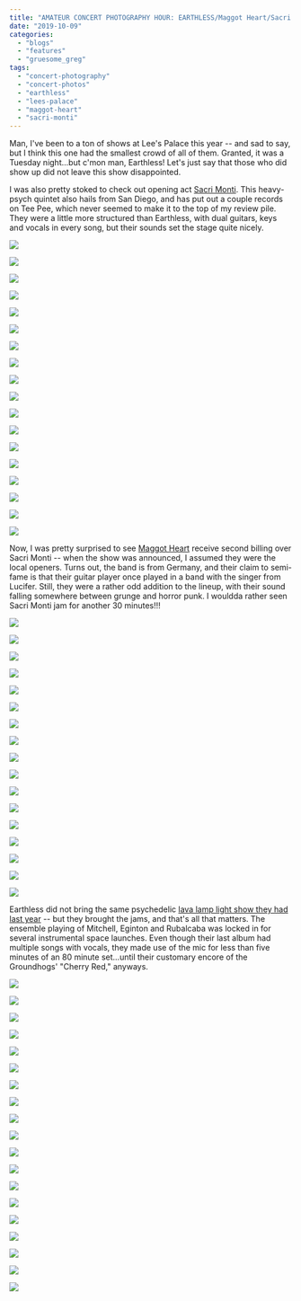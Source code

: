 ```yaml
---
title: "AMATEUR CONCERT PHOTOGRAPHY HOUR: EARTHLESS/Maggot Heart/Sacri Monti @ Lee's Palace, October 8, 2019"
date: "2019-10-09"
categories: 
  - "blogs"
  - "features"
  - "gruesome_greg"
tags: 
  - "concert-photography"
  - "concert-photos"
  - "earthless"
  - "lees-palace"
  - "maggot-heart"
  - "sacri-monti"
---
```


Man, I've been to a ton of shows at Lee's Palace this year -- and sad to say, but I think this one had the smallest crowd of all of them. Granted, it was a Tuesday night...but c'mon man, Earthless! Let's just say that those who did show up did not leave this show disappointed.

I was also pretty stoked to check out opening act [Sacri Monti](https://sacri-monti.bandcamp.com/). This heavy-psych quintet also hails from San Diego, and has put out a couple records on Tee Pee, which never seemed to make it to the top of my review pile. They were a little more structured than Earthless, with dual guitars, keys and vocals in every song, but their sounds set the stage quite nicely.

![](https://lh3.googleusercontent.com/tIIsKGxf6v5heADA_saMcp4scKwbcKm7Jo7gJU-VR00lS-EuNeA-L13ByNCkhdSHrdGXYXcHUzAvBDiWY1GtG0YZSqlgKtjoSL7rJCO_d8fgrV9VzgHMZQszngr24am7hM5B5WgP6lQYrnvGllB4Wgi2JkS3OkQkzRN-d-lKYTdb_gxcSFtQBv_vhsf4CrYqMiFT0M1kM_jQ_SlZfOzkrz9YFuyuQWFKB7umtXDAXtBNjzsm5GmEpLZwbCfJAi6HNDC2hHTUPp4E-NiLYRiCafMPCqznAcnDkglw3MQjpLsxLDeLpeMfjbpqy0GjaoSsJ6fKD107QaQ1YHCMqWMl0MJLgI6TNlPhpA5b0jXgKI6AjZs3ZK3R89hogvtAoEfgoWntbm7NjBnG9bzYwzMalWSr_Bmd-5vXyta7LD_GopOzhOQBs2rz_RY1UqGj95wO69Fodfek3paWV_uNBHp9fHwayTTKtVnlrmQza1cKrbh559en5IF1dyNYtpthU74K2Vh48lKhuuHn__SP3Nl94xVdr5ilsR1_bO8UMRLdMFwckx6Z7sRKkh1L4Y31my8SCo0GEeDIBASMxYs3mctUKuaVh4AJnCyzLBxR7TL5B4kvnJim2KklEiqKrcmaMzpgLqJYMYRPaOauRmMxnJ3xingkQfBmC34vk2o8LNAU0i7RyAgcZK4bGGEBDKIXDA6c1OYQxEmmK5oWZ7mp_5fTG7IcWMkw6hviTEWNRY_Lj4c-wsrS=w843-h632-no)

![](https://lh3.googleusercontent.com/_NBYV8SWrQFFkOgJ63ZCUehQCTmFJ09pJM_nTzHgsTaIZOIk80ANhz0ND4EGoe7UASmwJA5sASPpq2nr806Hd1Gg5TqMMJsLJGa5OTRQGGQZ-B_cQQnAm7RNA0TyN8K_rax0nv3zWMBQ3drn2ih7sOR_-8L28Nsv1HzYK3EtivwRegXnm8hUZr057SUHv6Nu7iziOCBN2xuNsfjmF783LFM2fkcVFqFWDw5Rto6QZQInHkEBFm9tIUThRjpOUujjjESGIjpgex6dQ_OtH4sLcsqT7wCN7qM5KEm1mYbCGbuNf6RQaZRhkl11zgR7yfTk3YR9hLEaNl5eb1oJ990i2OKJp2Mn3NZYyGGT7xDFelUwy5B6OH1IsbEfhtuptOD6PWCnFDSxhqQ-qQZ9kxbAL-SCu7riPJ-YRbY87MDX8Faz7i5PQ9oq580unRwa461IkY45Dvzl4TjeD32-pKZmk2bhJnm-qlauOjUgknty2ZQq7yMKDzQok9IZLIhJdJRTgNAEESJfv-dkVcjeUrZ7sb67QRBcd88JAxpeeQKRbI1vdwJub4qaFdYGFXD7kp3Xi3i76aJsf8goA7Pa-tMSsjK74WIMwwomV25rVFfnOJsagOS6O8CMDmnW6Z3rYx19Ifr0dkp4u1tlthlvUSACxhFH6GKSGz5oxVYkG0m-VbBKDwsKgcdLbJa-Gto4BMMyp5sSVEGY8B8iDaeOHt6d2xWN9sRc47C_494ynlMkcIGpPTuf=w843-h632-no)

![](https://lh3.googleusercontent.com/HkaT_InuZFYIoY8_Y4oGV4JlftY_3bdL-O7eFgZtVU5He2UU_nhIPKNaSd5N_2vDVg905JDF3cWW6A5RZc9ebV3nk72lNqV3wuz_qg2iHvKomFcXxr5yVT9K8vKKlheaHuRQ8qcHA1mmM-0kANIBv4qBKgocFNb70ianSTyte98flwBxj-K5qGoisQ1TgxU4GS_49uDoa0pRDlQfFqgvEboP_2erGPAU6HlTeA9-uFgmV1xx5JpNSmpoA3sLHSmiLTnTJwkkR3j_GcP23zhlaaqYRx2njM3kY4HXkz6CovQV6A3wSrFfFcVIsa096SO8u5YyA9IDjA7t8xZnt2xYDx8vBaJV1A5YZbQ_dRWngsrqWn2-cgJoUiX-viMf_dqAeGs1i05Z1vmVoroQcFVPgSWll0aZLM--AkkzrLJeVAnhyC9TFRxFZ68mo9TixarWsOod07icQJsk_EDfg1N7jOS_SkNFQB1vBZuse3xqZBFxItJZgGN7eKuJu5HX4hrkKGhYaz0Ahgk6waGwAJOQuh46Tdieb9xUoiY8AYVM6UDa1vZBufz24pKLFovmjgp0gMMUNseNka7svw-C7u9S9bbfBdu0dTSiK_w9SS2um8fC3O6sdOx_xQ5C9P8zHFUX_iM8jLjOxXxdxDOm6ptmrEMUcWQ0ah_MI03dc-wzjRNCJGHWYi-UbhMfexdgaIOrr07LbqvuY7YFU4nt-NEuG2wdPLqfFsJRjxN1Sa9Dze3G7CI9=w843-h632-no)

![](https://lh3.googleusercontent.com/IdeA2iPamhQt3OFQYXoKxNq-9DusPBAKnWpj6SzqM6mrF24F4f_ZL4dqWwOx1_OODidPw8rC1FWDzLMdCujIPxru6aFbZuHaMbzKed2h6SCor4xIpu86Wgul-0JWwfYKF2f9LzpjIM64QINy99o2WvL3UYzY6c4VuMZIWWzhgIigzcp4Qu7EZFL-nDqJglJtVA6Cn0xXIvR-gZV207EqwkR6TzFwG7YY0L4WbLk6_y2H5GEPkYvs7FzPiSGE6d717BtBJm9MMdHmufij0ENtm4SOlSHD2r9AEb-CVYzSSEvKTOZE3R1HU0sOvb1kfCeYQ6hH13BbJ2hnNAN-0pqX-Njw_Pes1CqfLLA-xmICGPwt-PGzklHXdIUZmpSsApMXbcHJbgvMtw9sqrE1Jv8A_1-4IZ3ArrJHLNRqF8jarFboquFb67sDXI2GHIGmfkxpA7ZRLLlA_k1MkvjVtcxcIztW3N7tqxID3CxXIZQtuPE233GlsS5xpEqUMvug1x3N4KjJTE1gBZlRBBC2AgBh4GTyY4bFz0hLmqdJkstpzqf6Bka1Arls8isVYNaalU8yqEjPM7pUho_-yPm-kDCF7O1TxMZ1lA3imQ84X6RU0oxbkDuX_U6B06Sk5FlrbhpWfOaHAoT4D6iI3PUlmm2HxWYoKgeCHfnpsGW0lTMdV8PDSP703G4d26eFAMCfkajw1mQnQqdVo9m75ZSxcdfY6iHqlPVcVgqC70M2ds5p1S_RAPAa=w474-h632-no)

![](https://lh3.googleusercontent.com/cVkPAt3hROTOmJNBZoeX3n85rFTEtdGlKC2u7f0mCmTfmv0tBVAp7b61mRKPvzwf9tKh8-4KldfzCrMRIgiD500Y7FHLNbugeoboOPBdl69r10kjmqhLq1TLPXoEmRux6_X6EL5cR3Sog4NEvBrF6pozWTApRdyOgfkT9srHyz-Cdt44VCcM18e9v7ipae-BNO5BXWpz1amzslXYBRkJLdg9kwtJgVjEct6uGiG3GujkAgqL8h4nzBzX9M7ZkLSLWkM1jSJNbzhh_1f7bjXXUujy6YrEffbypZs3cgLlJv8z94UWlPl4VkqSZ2WfwzuRka62X0snLGemh4wk4Tpp2UwRpeTKme6y0smqXlvG4zOOApI9JFxqm67XBKNA18ieI62VtGbIBjXHUIg0ozeS0vJeve8huijum2gGOJtQbLVNR9VRdPhwd4mS0zVOzW47OmydKzQ1fqLXixlm1dWlvt2WbBDiidioExSfXm62fE4i0mlH9PYIuNBJo9jnRINWUeTfpzR3PKuBaWiCl0NHofq-Ob7W15DUudk9YkalH6qa-vowHm_xK7q6JnZW587kqMubsEKzQho3n7D-Z2LRfwHFFHhRblQOlIiw-Aq1OBn0GBsTOxPj4f7azLUoAx4hIP6xOTBuIuEs7684G-aRoYnVAT02NNerHcOKrJAqFHSjxjN3HL_M9f4TS3QJGR1aff7gFl2KUfXlG0jAJfE5Ov1A5arfqWE0pJbw4WZT57bww1nT=w474-h632-no)

![](https://lh3.googleusercontent.com/fZPnEUPc1el0fCSBVnyPF20u6msV6Ew58KdGzoKt1JZR4P_k2vR1oRALzMzREqdtUGxu4ZLizKBlyz_XmQThJUX-_-sDHMNVjx2M-V6rMf4IiTt2DZE88PTBEt8djeTX6oR0EgyxTketX6y6IpVBVbs-AXmhJ6ronxcmbyZGLkCsHljD5smYOOAGyC-gYGeC9sRwhWXaFUaCOf_HHrH2pVlnyfILyQoI3A49t9ul_ZHn3NssrPnSU7HzaKMsyPGVt7J_l4K_Of3jub0rOqAy70k43FQCKYMKAU4no4riN29KgvEVWb_dZT0Wqs5sNTb_9KMWOqcDGzhApgXStVw2d0nC7dvj63zePt2Fc-DRcZrr_6E6H3w9qw_VxlMPdf8z7FxfZgN3WV_ndUqFd85376b8N9bC903F4vS1YKgbTqK5QxCp-bpAb1CKnf2jsoq7qxEqEkqkWSOaIVwCbEl5Im46CK3re6_B3NgxRBa7dT4PLbUBR8lS1UTl0qqShktur57EnpOQjXldaABPCmQyf0-cZ__tHJVb31YoII7FByXlDOPAvS6Ussm7bfjcPCDZwrEhO0qnXHghk9BX-BTfc6GyD00SfRrBvQqiSwP8YDnDe9q9F1IEuxjo0rZsahbSi660qDN0gtpvv6IzgwT7O5fDcN5Tw1nbjDkc1OgD9WJHD4xi_53RuK8rfw_OfkGOUpoUvyYTaHsV55LCmV0u3t0Bt1KvY9lY2aKryPq9G0OsO1SZ=w474-h632-no)

![](https://lh3.googleusercontent.com/2UNjOCfVpJWUgezeGRk3rxNO4Nhqj34iTAQ8BoAAjnOK0mmCl8MuS7yMW5H8f5tnj1tvaYR4gei-mAOxdnzIlzn5CIaMO6XuUb_pCUajt9uNctaY0HTXAWBYAOKhV0fr0OUSjZqYAxXRj_4e4vSxuUZ8CZLFqw6zuH3eExWE9L19v-Hy9kzUue1qBWgnoVkyMgkH0yjVpBP-yvztYTyfBgWmVwHNYP8_5XTlJW4IxeuDfbehFo-12BvfcKc3dgAj9_wn4BKQh-OiL_7cfC3UJYCUEA27FymyaykMgK_bcU8JL7F6iTv7pCNmQMYcQv6HsqKPXH2UTXdd0O8PXfn1CY2O08C4TmrUIYSEXUxC0cX0Vcp82WTWWVBMSm-9CnABSe-dOf1kxKsRbW82OI5rI5ppXIdyJG1tzrEaD6lnPqqhxyHO64FJizVOB5ttXv9XCWUBjGGF-MAWW7bG2j8MC16IJwCHX0CvR-hIaR2eV4wNrZ3ovo1QrvTpwmfmqEHHoLnBFddYRpXHPdIQJ_fPkYcHKwf13KKvt4uOhZjW_6fE-y5V7JVAvZXWXthrX8eKtTQmRJFJnxGxrefdk3amXY28-dTSdXYI4jzECaQ6s1wcHS0CAW9YwPCGqjkSqrF7_2fV7OOsFEvHIA-IcuLLSfGOyQ9PLC0QcxoJ9z7svgCJMYi_GT6xDsSko3cAXRgyRoUrzBV5wrVvQm-YbcFPvsnr0jf2OpRHV5EDIAzT9bLN2Fd6=w843-h632-no)

![](https://lh3.googleusercontent.com/9axkppx84XdkqlRdSEshOPcwc9a7jY55k0h_HUQ-t547VNzQsk293sL6kFTg2vSfW0vznwhF0qsiePgO-AWtq5IVW1GSWeJ4rmnV6jMRQGFEMew60s6jUUz0njAKxw-WYkDXCEhq3Sa6ix1PkiadXqLHiVZVnEhgmLZpJu0v7NYZtX_IVcFeTLGt6ZMPqnQFdnpKw3fEU5b2AxW6OE9Qj6sLwfTVHOume_fBIjCemA6nb73EsUxbKX-2JbcR8wEdwG62khi6bfFbUN0-Xh0Y_VR1-qRXOgSJH15Jtu2ZAFU9Y8ot2vWntyhnf1VVbK9zKLLK1eFXlVhfmhe1x4VOzA2JuWnATQ3sB8CdgFq88HqTpll8UWiL5VJwMlN5CgSOWebGlEaTtK3fs4bTHa_s6OPtb4dm46d2UBneoVSsvD6j9FgAM1kdVxeyXSj_AB-MkYrsFWgeHIR_1VyeJjt_z10OosyIhjfZUu86EjFJ3Oa4P1didAV-q9uB9oeaO9i5fo7Q9AYD5InE3vS0vnlISHNNoUB2c8i2uuaIVxUeQ3CaReEt18JywnJEuFAcdBCA6ZkSQmvSS9mOEzRlgWsYNvWRp4IFFeFlXYhTKyiYCvukBuXABQPHkrHCRvOlLSTWNENcKQz_6fXkRtJ-ZFBz89KAGe86D5ADVOADtewL5t-e1PPCXUcAZyZDPiDbnpLKA7Vu4DKqRjUEElsWvB2-Re_nRuHfVM78jeYzhyj0wNyyUekk=w843-h632-no)

![](https://lh3.googleusercontent.com/2IEXlE4Nk7cnw3hBe_N9z8cpuWZjtp3LHlU0_S925cYaIc7n7yGEZYPLfUY3igJYrZHznN4eVm5ZEcAffI3VsXCQGrUF67KTSxc3sCv4lVLJ7EfiVhjma4uVD1sKHEucAu-m-4CD-B8jk63xh4tEjX24bZeUg1Rfl39HEKQl3OLov0_vmxY1B8m_dWMgjpp0DXL_ncQt47GaLfXUtEDkKfrRDDyoK5JjnN2jhZD6brwXa06l6LQtTtHwYqjgDSVkWjkxvKd_39nSNQXGuGEYLGIP9oSQoc6ypTlx_BgjScCrPZij5LfQHmMWdqOZda2kRHZltEflJqyczn-4d5nlSV6EDpYilJwmS-zBYqnoTXg3DlED6XVCaIIwxyjaoA5iZykF4IPi1IR5avyuykfi3BOH9UZQSwUNn6SNj8RFRVCy57j181gpTqkrfH5Wu1KDD1cVVn3oFW4vKabddpOsgikXmTNAcAP6dXfgJJN6AtKZ_ZPyTnufn4RWE16qWoV_rFYg0Af_3h2-x4IqmHi57Or1y_FWUNsvDwN1CqT_oRF9yOuEWu0K0NI1oJYAczml3tu4kRFZm0ljXPr1pVT7-1NnS83cs2cF4izj__IYnF1SHRKw76BXiWYEkuZRD1kOdcDskv3R-sPhhZukIlvmr3XM8mlMCKltDbyMjViPZ6LNVL--Tk6BgfJsMyvQhLOt1NlkczAwQpqUFW3EC50DyxWcK5vYodRKz-NJH9bs2EQT0SXR=w474-h632-no)

![](https://lh3.googleusercontent.com/KXKzfY4LjNj-FjoG5XdpQQtkNyp3SSfF1SuZQbMcV0f8ZlNslsN96XRcDYxvIN15zIqXBdWQB0Oob0gVvUvsJSONhiAp7hYOFoXj_fbRrEpE8M1hBq1XzrYiM1yl9MOwYMES3SrlPBq4N7dcXOuuPpqi6BdX2SESLMakQh5TrUYY2UVCgHHQmpc9F6FkwXgebG0D4JBiO3XFHQo8CXNqQyYWdvjWq1ubryqrM-4g6Np7BCZ-GSeAy2sW0uUAFj1YGzAUvkAoBJnCNpbcV3_ECs38KEzVjnzHYoCnryVI6yzO0nDgYP47wwJH_Fsu6bhu55sFKxfrHOoaSWGqjlMHVAWoKPmtYlk8S2zUHZyj61m0YusrwG-lSQgzzNPSAuYx4Mt3fz5FIDBaILybeVR04X3vQmd3y8uGPpbXjK4UVr9kGFe_NZvg_5r8geHgUYKJPoyzDpMg61qn0nFcQ4McNKPGYMP_VK5buA4CKCIbGoKW2xdADYGSSGKd9NPjoxIcXSc22KUixRDHXfKMJW_T9Lo5v13CLqxE_5KPLyt4Fs5AKVLdfZHApVLdOubb5AP54ZRWRjriH0ApfQgUH-y3F-9VOqItllWHidE-ad67dRVkqe8OrZaaVxugYcArOVdU9Ek00Vv8aVIlEXlkNxRbTFQ1NMn31ehodtMIMj90gERSeYb0iXxoc8uG7n2_fJ71zIyReqXjyJQanZRMUkhoHmLPDgvpyoMJD5Sg3BoN8G_-TWt1=w843-h632-no)

![](https://lh3.googleusercontent.com/KJ9um2L9Y-wA9-I-9x-iRS63veFaVZp4FjeLwSTW-0v4j18OvkSxz9N-ltp0e-STOiVhtn2riZ1bjmh50fJdKOe2scUqZbbSta60G6lIlJCmwUu-nhwvuYYJOeHMVtOszMXCpvWQdPfjAwwKCmcWgAiK_zAIHnVTG1i_EohiKNmxE8szzmbPTWY1pBMEBJ7OmZ6P12lCWWqJDwVEwzGS4vzmJpWzVXvRBFBaxGh-L2XNurcJh321ur6j5Zk73NiaBSH5a-5zgvBXdHEzcEPpFZ_MXgIPdU3k2FK81QwnqAZfEcoIIxS9bVP4ibv18m1KqBa6aMj7EPiJejAJyVbysci7NCM37ld7i-8tvo753ieqEz3yjxtWLhPRSF1KIhHf2sdk-CPk0M5R_YBamJ46RVOCIr7-8yYGFJ5hFIbC0vDO3EOt_leaMGp64bRLcz2HCaLGv3gZVva02CYP3ezUxVyLeHGXPQVUx85Hk3StjNaQZgGCrYZLZRmb9Zhxq7KLs7y-GfxVRaw1v4PEQx3ZBHJwWtUe5mf1vSqw1JyCheeJyYRdV2e_OmvdK5TU1m5c90ag0jcBW7Wv-Ny2Qlf-aBO06aM1XtRoac3j1RXjBvArIT4AwTYVWfocdbU0uvZx5bL7Swa50FLYt4OBIlducPdrmWf4ucJqlNPBRVDmQven9Q71dLrn_jnBgzHD5q8SIbPUy3UAFc-Y_wZjNopjyqR3kMMGRT0YsDJAyZQtiqePUdPC=w843-h632-no)

![](https://lh3.googleusercontent.com/MLFkUUJ1bq4_ZlnKUUUUFCUBNUq1e3SDPiRCO9CHY4Fme4jp-KKQs9_-kB2T2Ur43r3ML97LGtDMZgOsg9ErXb4L57daUsrU0ItNGblud5lPFxXbQb_6yElkYytHwtfg2J5iPEJJEL285nv7sWmZppwXABWJvevzZqdH_OxL3bEg839ATzAM81j4PZtr1HFyNTogeFidQwV_IGrHsYIms4g5oPaKmmv4HfgaQ5CcqKe0uxkh5rtAbkEycucqF7iPwqeGNYTXNUwUGxUs0BqbuuPeYzNXye9Ptr0APGLi5hn0hMTjdbTDHeYVCmPOpcE9Cn-nNcQ5a-ByldzcQWaoL9E4BG9P7reofXMbw-CSmQROemnKA55y4rcNWbMpQuvuSfVa1pdNl_xO371q6VDEPYaqRatLcqnORjohWJD1pIDtFquWbewsHtrvxkRjnrU38_8Dv6UcGaBSbnA2SD6ARAYgi5bkmFrCa5ulePEX8QVwhtzBE6krUDOe6RZ31jK5w7pYjvsKIDYxjEGQ8JgpD6Sl94M8Gj-qjXScVwnn4q_w4yUhLsrQYlBax_RNsqa5vp7LU5p_Qg9YbQydzL6wL90u-jHC2GMHAR1FCAWmSTNZmi3R1ymWQNQkQyZCHbrERmA1gnffxQytNkLlYYmu5hl7atoYHeEUeFzAtjw7XbRMeNcc6TdbL3_2ekWLFPmen-bO_4h1buTGKwzOhfmKpW3k0N5iicZ78I7fq7aAA2mXAz7B=w843-h632-no)

![](https://lh3.googleusercontent.com/N0E-FSKzqALHGkmFZXrRimgwn85j1-h3xrCvmWSaij19q0ZMf_TP1liCd_g2KQZ7MiSVrwHQpWp1E0KzI_mVlKJmdzazKfLwoC-If-O_H4AOi0zTb6PrTXnUsUBCt1CtifEmUhs1pdgI10rZ2HoQnEWz4isTnahi0bmIR4MKHaEc7Sum9dkNplx1oMtpn1Oj8iFLiuQ3sQZXLywt8FSRcYo3pjk0MKGfk-PZpewbNJP3zPMJgMRC4UHYxqv6KYnNs-EI5JVm658xIyZXuhwKyLyEV_cOd1p6F9Zmj3yeDrpCwg5Smo5udNhMlMVOX_XX1RRpmwAccmxjqlHt4APZMttSMHu2hkR4rW9BAcHuBWyFi403oMJpkYsTajQNTneA46Y0zwOHocxVJkMyP1SBZ9H-ZFnjZxXCJAveFXmKfjIpRwGAG-6_EDMZZ-AvhOWGW1NMsGoSZP_bVCRrj8BMF8nZ6ta8Y2_3pjajM298-delgffeuR61BAhcaoDa-7gV65bLeGGs-8h1rZ3yDp0TlA7AGYsypRwdOWIi4P2zOC71-5vwtscRaJSYbWHkaL-yYmG5KO5VP_LPV5pWoimKEL4lGXeNIhgIWduhhKyZ9drX9aDxVaPgOqJqaPrb-8qwgld4lhCa6SChnOitCqS1VCf-_XYQIZtXxMchQPTdzZEx9GJIl2V5K1eXuLrTfrBDwd0JYznqzO-8N5LVTgNMXvChn78MINMQtEzjrSnlXVn8Nqbe=w843-h632-no)

![](https://lh3.googleusercontent.com/BwxSMCbTLxA_d_Yb3lvLFxklWoyhSaYnL5zEks12behAHtUHOUBKUTpdwiEgYUnRuLuQlkjAa0DByLnVX_NsbGGMtd0IujbNxY6TN7v8ptqobykxef_hKMxBIqiFA5UUeShj4pa5zBtBrjjQ47_o1l43g7TE8ej-r4rdChJrWXi3MQN30OJCZEP1yY5vMNXzlmctmHWz8aHNboq5UM7GjMXGLffATlrDfxN2pUkYKsk9GHCkJoN3PvlUlcDPIRnHJuFW8ozd8FheHDkYKCJY7bQbButGZdckRuJZqLgoQSmy2DIFtOaeCRQzMlz4naAHhHowHrF6SFqN4F2rWscSVHneX22LUTQyz5tbKBkEbP_2S_W4bmtrhXpTWX9Z1SvBU75RRcTa7wqVa3G6O2HOJ9IjhjVcbl_0x00O6cRWNCAOmdB0utrKwvnT8f_mYNCt-nL1wow-z9uY587aHbcEKfjXn8_hzeUOb5P1GXX434Y1R-THBr-ZWE18QphMiBHY-9W-RhDVp2rc59Mz7tsgUNpFBc6EttS5t7X7u3UdgX9fQcSt6low9KiIujRRd3bUK0TudHeUTGSQP7csVyNtsXDw3zY3Pt4BRu5imlKIoNl3op8spKBJZNPT9VE6ZK5q_U9i4-VtKf2qjjVWa0LrpXkyWwslXvlHdfdcqI70tPmNeZSgo_cpGWLsKQqmGGZxeHW4yMkaZwiaX7IqGLgPYzkPovzFFn-OdtP3O7mEz_MOBGJ8=w843-h632-no)

![](https://lh3.googleusercontent.com/mNYEUCwO8g1AQyceKahd5Hj5_zUgM6I0wcHxGrG1Ku-zZs9lEuMEoLjoqJgojmuQOR_ppuH7SM7GgmTc3SHMEtX3wQTPJLZTXx5VhoWzAhSsao_YTjNz_AT38B2hb_GbF6M7Cg7EiNRx2uEh1yX0msUT97paUfPDHVfHlFvlcn0NSCbDbeKwmEXy40shNn41wkteQkHfFFX4ZrCK6Y_X5-5_YLxvKwllbl8YEb5lJhc3BU5LKq0EcnWL7gWXURbYFEO_kKH7IvZqFsiSX9InXtGjlGjgsle5_6n7StEj7IZ2OEbHc41KuD9QzDcpJFjCAoQ8QPCmzrnAeBaxyxswbKSNOiHY72AOps3SOdOAJ3rAr8FHUzIgspkkaIC2vwVmCOUjwW83EzBpHHZcm7-FzboMSID5y6AruTP1zY3WMq_TJOnIzmK-NGquRj-r1NIhDYgWkjrH9YbgX8Ntdj1gXEbiYVS77uB1dDKzmS9p8IOOKaxK_OusrEVAuErMG7Lyz2gIWy63xW9QatmVsTxJg7HrWAuroSeBcWByK1gsE8rIPh7fvX-j2vK3v5yp0UMGs-7oBvWLuu9-yIxkyfgk9JcLr-gldHaL-e3bZF9muWW-YR_P7Wiq3zPlJkc7P5qAw75paxoIfTchmaOUE8PRsVofy_LNjXRY5OLVRwKjxXxFtKk75kRefakmHA3lEZC7E8f1qmD_QvrDTIdOf4lI8VHwK8f01MywNdiFA3tyHPfFxb_P=w474-h632-no)

![](https://lh3.googleusercontent.com/cDx0XQATW7B3JdlQAVax2p7EkfYZ6VhQJokLtSfFxiVSFZH6TLnGbxF0sH9-1VzKlzbDWUFc3A-_uMXcd_U9O_7_dzioJlA8ZBNScS96Zkzk8sPcSvt7jBmCQrRh5mRrzBt47YL-Sp17k7ut7dBYX70IrzundbljyE8wsp_xJwQJn2-U14_CLW5icck5arOP9sZYpburrMY2Z_4HvTWmrgvDfCg_YyzinPI5HeoGH1H6W3OA2Dy-Euw2GCVvRDvw9UtpecBzH4LDntghZkveXyQi30u64Ap17HgQrStT7e16mqtQd4X3QYijH9LHEZ6ugI0ARXEGWPkEwCqwFcXq7p5bBfTGn7a8IxCLQEeqZb0aoIv3V24jFbZ3NeUUGvra2f_ZA6pRtJcMZUgq2-M3GqTPX3fk0FXKuRcmmgSaG1TYN6FlARWsUx92gsvBOxNRM_wOH_clJOzl-d3cjlFv3CUDYEp42VE3bj8CRA8HtZ5OOddjcNvtRlO_wBHX5FKZ5CLm5MjOmwj84dOot7ie0Y-UNmT67tWwsofzWo4Bhr8VhAgH_XtvRMxAg5R5Eob55gyRbbYsJiliOxMEt3K-VvVjZIUifMl4awvEGhFqjTXbDSJzO1fcyYRum05MZ9pRcnPYkLRq8Is7SmA9qKoW26PB2exCc7Q6nBE8UeDSrgMUuy0QhjZMYkb4lGRwM-OfyFpvbmovvAG6L78rGvuDGzyPBxeRfk8-DEQw7gnEYZNtBxlW=w474-h632-no)

![](https://lh3.googleusercontent.com/sEE6hVOXPo3qUZOLSNy2DS7XSLVuk_uuiYCBHWmTAlvjuioLTcGtX4kOM6UqlDybjdG89ogHWO_53qeVcszAR37IRNBlMxf7HNVzemJpEm49ey_ncdYoC92rQX73EUdMTfrnsmaae6MNs7anltFV6uIXKGND6SmXiU6RL04yX0btqnRsyIMi9F_N3UxoVHvF8rLePwophp4b92DisWMX5Y9kvMj9qn1_SWoGEW95TYLlcOm11NOMDuyxmsfH6oVzsHcmx51nbO5rqew2pndgEBTqDxEAUkhgxLpXinjKaCCXxhrD6c_UinC6nx4U6JUOlDfYLztTwP83-knR0FDuBARHWfNRTwvwIUcC8HMaadhbzmTgbmmL4QHnRdSpOpOf-i4vrdylbzwZ_xdp2yVyFClSqjy8wj8RaGLv9zxfTRK8C6ZcB2V4_KtC5EuVcOZB34v_Ot0Ny-cv7trgLRywK7dpP9YkKD4vvec4o9A_mLaCfVO4nlLJvgO6cOvn8z0mQyHpEzuRDz6hTF9EXnEEmOmsAf5DB1NZdoEBMo8kZUUYRYnKPOntdDs8Z0h2-j6-POY4MWXeCxyUI_KOsSTnkDFeVW6B1uXloHWer2hMqqXSPSJI50SjDWBBrEHzXBPYqBOt54RS4ez3GdZVfCwslAKPBXm80SvHaz37tRHAMPAGN0cd_jX0SbvbFgDC7LQbGt5bxYj1EmfWtxcw110hYvR6StfZgyxaUm0tXF-qYPjw48Eh=w474-h632-no)

![](https://lh3.googleusercontent.com/8BE2cEpsZ-hz-Qgfj3nekng1rLFDRKnv1_hl67Ftr97HcB83jaDrI7TY8pqb2W2vCtrLjn7RkCb38SOXotx3Gu6EDORZ1tbnNOzLVLfPDusB6mGAtFtnnezq8DB6rpfuTB116kaeYR_kTb7cDYVmwwN0aNE7jocKY9Kz2kCRpn5eva18iSKfO6qngJZEmDu50CH0h2EKu2rzd4NsPkW8ExLgycJy70A5CM-7YhfrSgbrdbfItIGkuR5cMEHzioG8stOsXxBUQVmQoeOW3zA4hRPC3aWX9iGVjrD8BpPDw_G30aQEbBOQy0YrwhE2zPF-sT70G1Owrz_zh3A7QINnr9JI4OV-lCyukCgLvqOVBH_2Rfrlumi2TCIWO61AA1sEA1qRdNC0mNIHWRjMtu22fipznUXr7hNJKk1QcMsUIgY1pfp8NMJsCqUPmNuI818vBMV9MHRwhFDldQo8e0vAKYKgqYHM6WIdGHrP3nE4Fxd9yak34Ffsf4404pPLLteUiOdCe3eG8E-53U1-taDcHhfgulD7ARgYpka8yzrNonx2QKDJhK9ExUgql_Pqb8-M_b6CMbnf3HBaHz0pPsVZkpVQxZeJN6LOAAqG6lQKGoVXVHHPzLNhtyOLZ7NGFxTu1VBQdJjUDA3PfUQQtUhjn3GmXnhdVuG2W3koUvgAcndcnM7LNAiiITeq2lV1gZh50CaROxsS7uS9rsCmtsjWNGVoN3Tn26C01-RFHIlDl25BlFMu=w474-h632-no)

Now, I was pretty surprised to see [Maggot Heart](https://maggotheart.bandcamp.com/) receive second billing over Sacri Monti -- when the show was announced, I assumed they were the local openers. Turns out, the band is from Germany, and their claim to semi-fame is that their guitar player once played in a band with the singer from Lucifer. Still, they were a rather odd addition to the lineup, with their sound falling somewhere between grunge and horror punk. I wouldda rather seen Sacri Monti jam for another 30 minutes!!!

![](https://lh3.googleusercontent.com/mLj4yjRDnM3c9kcWa74DYe2yrN_dflNz5Fq4VHn02eCRyft7KDU567NKKN4lM5sWPb8h2xd2QZWAsX2i_XgoC-AQheQO7zNnJIt6Ztjh6d7iM-MUAV8x3Zjt-gFsPs9lR5GNiPcGpPhIIvMg05BqTYGevDNQH85HXWXwogI8ZXGWE-xXNGZN88QCHSgy-cD7woRIDLe3LserauLT1pCck6Hr_UGkpEZEbQ73aovLO-PGEMeyTOhlkbaeNmqjX2vnXdqMCmt2EOAJ_fbP-2jH2CUzpB82FhWpGqdtlipz_i_WyiTa120XySuSKcR_W8ay2GfSnc7tjrtfpet76OeQIvn02oM_XSsQwxzndoYvwgCt_YJDC-1E9S4xXlJUCLwTivOZPpbOsZoQ920jobNhDf0rwMhH59og61PRJ1QWGa7oJKHM5yi_zAM0GYX5Ywtnh4By53TyjRvAN_WMMUCFk8iLrgshlnWvUqk02lUryegz_1Cd4Cu9jSxJT6ZDnsDBJAARg9E94dFw6RID0flePoxbiEdox19JeFiYbZdJrV5f1mIYTV2Svy8BPbCJiMc0bbFqaNmgW15tHq0kns0uCG4TFCkNl3HDdvnzgMVHkAECRkGscJhsHnWqkRJIim2rz256lCZnB0hlBzWPP2qqJYLt-nbjKjMSg6t2lLeFLFcqCUz8m7jlVBogcndHwUjZWcuIe2omHzdrgBQ-rBMzN26_YD58lQTmgmdHgJ85KGL-7P30=w843-h632-no)

![](https://lh3.googleusercontent.com/JYn778Yo7PeUBj1ZMiPMkQaNFhtObY6JGlvDeOeNCqwfjQidHtQ_Lz_sdO1weuLtid5Tx9rb19Wp7cf9FVU0hZxPCYTzfsbJSg-a_kThGQ_HuRypUbjubFUeAUZOncYeGM9JvJdIM8UO_sb6fKM2DWYyNrZ9IdRZU9WTviozKdLwuK68jNaG0SVYjNQE9wkhKkw0L_vdJ8EREAEx82HvYXcMu0Dskp5jXuxrpOc4cKC1hfoeYIV1RUs_66LLOab-yM5sx84Lw1wNOFgsq3KX9RHVQdVmht4O1rxaaxIhLD-1-VKYBjt4hTsxa86XAGkelwwLZgPNVBFwErLob5K6qCeujkAHuBkD3rHxfinxZZiq9PWqFmE-o4KfhA485nZsF7tvigXk5yH_9Kh-RL3-YXMoIQl_YCpGfEAEFGl1YL_b4KhZbitl0c_6B_nSKVF486ahDaftHKek6lhncjhg_wOkZGaZPsDx_4KKuve4MFGZr6BjvD1QxVH83r5ovsI9D0ZHS1hF0Op7U8CQhk6CyTZWZWm_ZwQyq8PS6UsYc0nYu54w9A46XLGMFv2DpXXQ9jJMBBip3VfH7i_DBxN8KOVkeVdXDbWTzamH0WD0muZVKw0Pc4qJZJEBdlH7ZdWqZVzSAjx5blvACwfu64UmkxzU8iB-fo-ZyEh9dOk1OjwLyBfjyy-u_kANCrizAvAAjfoUxoMYaxT7qssB25w0nbeivVLJZlpkYUDGf5Tctgin7Jqg=w474-h632-no)

![](https://lh3.googleusercontent.com/oLKm1vus4tXff23J9wAVEpbhC7tmP9QYCTAJFTPaC1_COd55o8I2xSiiYkIlfzsZ08v7_qKwLoloGZ_BVL9WBzFqBKPgOYU967HTqYFvVlHErZ09gJlyuS6_wWraHjXIh1xQ9-ynlTV7TeCJf-FzW2evPd5bdofmweyFyPpjKb37--bp27S8gkFpo6Ai3iHjCctwwIZtj6hbr5Y-hevEmd4vh1Y_cdcl7eU4AFLhcUIegq7tvehTXj4MqiLIHJirHmheNS4OLIhgeZrhLZGHRd-NIHUAXtfVA7AYGfI1rAoBYrJ8LqzcWcrjBfax5_DeUSmk69xb5gdYiEClMZva-din33G6FK25cWzTnBxUcX2i56IF5lgRzjWZjlGvSZo1YM93zs32gzwhjiNGnnT8hDawfGrCTdnES9b_8oaQTQFmsGHzZHeHWf48r62lGuf9Z-60f1a6XhFuqgdFVuid0KavkzFivA6ve9oWDrzeCBoeqlQ39RIemFUCF2iVFGh-K5Nixhi1q3FOQElBcs64nHeeFPRrs460QVs5Nu44YG6tMX8VZRHTIU7YX8-CeuRe9JAAIKxvbWenAmAWf3tX-p_L3NVWbfItfbbUqbpK51FdH0rwLWcND77aO_saI8J3TWiQBa210kSTYhxiCH26DNy6Tm8LBGYXTsA_xf-UZqK9h9c1HLu2pBqBgLu4XDisPQxYPHcX-S_cnvTtT8p6SkXjvddU3h6am_OhVigemSpflAr8=w474-h632-no)

![](https://lh3.googleusercontent.com/8_iD94-FnMuTNmOd0bwBwV7AgjsSnA2g4PY1uh2BxU6NnCJr-YncIoiLc9DiAi1jw9tvalILutwCuU6n0WhW1YSwPowk-81zQ9yg8u7OinRnK34fsRHP3ljRqs1QR_WzJ6KGxpG8BQxUhcm7bEqzlIIVl31LHF2XZsWIECaRA-DvGOhx9KX1TZbpQgGUYEuzDyVIxHFedY62_On3BuyJZbR37YTsJcs0loir-4tfJVF_SpRY43LW84Sgsi63vJi7LJuCv5nbRI7ZIpi7jcro6Up44gQ_n0hBEHKYxFHXd0JwQR4jVo3XANmNU_GzNeq6mm0gFmH2T4eq9m7OY5p0D9XHwOp5CB0TB_z4HrF9bujaI2E675aFW6CGa5050rnFMq-2viWa48gR9pa-ROnxurAgAcof2pBYu9aruEb2oE7f3S_7e5E44CYm9aLqNlZeK4EFdZ53lBgD1YHv41qS89dARZxW7OCtRpkC5gZOqYLCOjtYdYHlnNZTZL-UgdwHgioIEX5rRlNuVrinJFXD4wQnlTtNYxzhwxRKWGv3etjGppC7FOrEFm1fsIOX_RqVv6JMJYRSoPzcAz5rNVvUI0XW2ymdJm0TrGStDvLVuY4F7za0Be9-HLbd5qIehBFywg7XQW6eNVyHkIL766yQ_vaxtTGPVbmJWPYVOxwjT2tV8i9NhlaEeAOgthSMBK5TDdkkztG3veyuFdXKbk0Pagb-4z6OX3uhO6hvJizZxzZfBQ0t=w474-h632-no)

![](https://lh3.googleusercontent.com/YMGDpD7hM8N33SeufGE76YRSEcmBmBd2UVm9y5z2LIFs1JoALvYeLTCOG0bZQm5H1AM174u8tMOchCZBhIcpzzB3yR2DsT-7CnQWKImprxZNnSrEaZ81Hq6Zt8KKkV_djxOuTiyBgiu_Y1izF3qpRygAzdEOh4YZ5kZwF5zhne2CRR9U8sPTh0QN-k67spPm2MPPI8noMCyg0onsqrE7wsqSpnLiFPxOYDZKlQiRHOwLzBlES8inqj0P2A8vGniBCsQDW0HRNJaWD2okv0LN4x4UqptskBvGAXpwbeTODeUjs2misMmsy_h-qylgJ4QarJcKJXlEw8T-jV7X6_t5ZbqCpiOjOCGdeXkhJBosBRubyVgzT_6xKdNq0Si9Z0gOH1ue-BhFMPX56lmSJJc7g0aNGeYuh0sGRk4DhPt7BqASw9tL7dIoox9dWpku0xlWXqAbgNWngIxi6Q2aI6iP_Tmbv8Qz7UfAX1TOofB-nJvajjooqpfyHBiYWkJ8w1nhAbN8wBLm65e6uraAwxfVGMmv-X0ChUKzPPL9PIBbatzj7jr_8xJfYKgtNu3g5z745cEz7oZILKrLjPo4OffB0kDfZjVCBTupd1ATU3AH4aC0Xy8COgLGKoXXZsbLYZbDqwDNdOjWEJ8DPDcZFdm7l8WUk6nHQflF-kgGNsUBJYtwUctBnvWrILh5n3CrWRLEf7FchM0WCV-9KqebeMTzmGTO_NVF0tw_GMynRdH6V-MNZSiV=w474-h632-no)

![](https://lh3.googleusercontent.com/iJ1qGYfA2PYNN60_4P_3sEMhILaNDhiVTq_Q6gy74TaKJXmJ-vpwfbaT39n4qL_4GyPpdoWcPxqGdEsftKiwPbz1fJkH3vaWxg-Xp0RtiouNmU5UrW827bS3KwxmYOKPsIFMa5JdEAy79CVRltx83dx6_1Ij684bjuE19PI-easewOExMl7cL4I3pwCYmWw2q3w6n0c9CmQFsGBCNgl4N7EMX3zVGuP5qbPxMEpPpKbujpVNxfM7nO91TvECFqZip9eciP4MkprmbKsKlJ9I8ZbuX12TpXY36BBfv-ewQmTtF5KYE-oOwMCE2NMzcwFtqKTNJjMBgO02tI3k868FqEyrBdudZ1r9IeEuNBWRoZ8Wr5eDNgGGJIRDhFodO9BJMpGC5-F7cMZIKFVtL5vfN04uBCETrGfyuKo893qrrwrOPzG6NYY1Y-eviGiK3Q96HLhWkWTZWQWKcy7g5RWka9SlxVZWFYGdBjUR7fXJhTeZHLIYUo7mepkMCVZp0RnuHSZsqs4G-QrkfCY13J1k-a7aq0XotCuFGGFhA7-le7ObjtF08Za2_fYFr6nJMpnBTQ9pjT5opTT4XWcb6SWAff0AZWI1Pc6MlEiX3-tCLaY5w1aQmQSxl6kJMh9vhXZkc8vw6Gi5mJ4NgR4loSCzJ3uQ2QU7W4qPuq5eimNPX9TMLY7fh25jBlO_KNaU--GyeqFRV800KZZP-MgwDpGhr7AhkIjPpZdviMkKQmBFrZePEwmV=w843-h632-no)

![](https://lh3.googleusercontent.com/xQyUYZzLQSWBBeDPznC8nxDwy0qr6sMf15qDkoj0b8ufTVv0Vmj_-InWTrDnkY3itFdbsLmLjetlC2vM0O6937kr1MAOBiC9vJgOAyT_3upXNwG7_dyGSBrF_Zn_B--d4Rjuss4zz6tm3M16oQPQYzUpBLWWxVMctvUwV10ndX4wX8NjAYuyk6LL9K2Rz8VCLmC2Jv3XDTUhd7gMXTyah-G_5s5n8NcFqFKZ9fBxKQFxPiyCldR5KWYn5rJz8wV5dfD-vyrcJDPwW2lx_ChRwtxdQEmcQd-ZEnWaTCOpPzLflNMTI9tfdDkDfcxSNIcsE-8eZS5xa4K6yweB_V0fqbXdoCGRebo_yDtzVgxpMu7R_izmyiYjkIt6M37m7cmNBpDoOoLdM_0FLL-tYfADSrmpbqno5ccw8i4VgS9oChaxThpPMNE9Y_ry0JdjMCn-3juYGuINkTO3r0ixMtH0LwMozx6IAAob9XF9WdyzjL-SRkv0oznUGoVChcBMHHTXEPNoZambPQ59PJeUrGwwTHWqTHiU0GRriC9PfCvWk_RgUDpWb84mM1-iBVc6SYx0hfsKUmb3STb9AelKp26t3Ykk-xWE3K-VVRZFfdz-QP-GjDUgKJeZr0JQE3yZ-Nbol_IqEGopdtOTuKKiogGlenRqDQUIfI-I1QHwnJYyMwDjpm-QqW3J8YQrOwTvyAl1sO_MHwj_V7x8XqMH5aDNIi5wA8IhwFX-UfLJ4s66X8PYj7Pr=w843-h632-no)

![](https://lh3.googleusercontent.com/XHbTVskFdWu4PV870e2kp3ZwHJY4Ybk-7XfAruJ2zmG5EKWA_AFj9JSj1dLTtg80ORbwHFyLILyXbg-J8w0SH4SdePxp3ngTGlozqAfbnVMNk4aZL4fg1KvC-f9SY9lJnZMfYg1APm2vxWOrVZkrOelgLadf7JnOp38ZRH1TvRqpDsKaBjwKLLRYBGJYoCk84ZVOthK_pGBjv6pvsN7IdoW5mr7XFZsms29JnvF3FIXo3BZpdDGBtve-X4F12c6v4qHVOQgYHXeLcHrtxKdrS7Wfey1XcQL6eABJjlfdfQgWNcOuFNwx0Gebgq5J4rXOoxCj3Q_GLRYVTMkGUs7y4MUKwtfn2IspBLiiPfPzdUb1nFM_8clsRHpXeev36OucMPtjruZ6gjdCZphJex_8dLU_4vrF7TQ1waR1_W66VXNF5OXst7cIjI23Sk_0Y-GXY_B0eJkZ37TREjUzD51kJuaYClzJ1D-1A_lgOv7kxhJqbCi5n0JX7t7WPuNPMxljdihPW4OOSPw6nQ7V8c5jWmwrvUPUypx5iFnvWq0kGPd2UqdztHyMRcyCQWFDADGJTHs_Cbn9chIgz0jMY_NvlUrdCQ9T9pn0KMQ6IwqSMo-mhvkVrJh-LnklOrWDCZV_v7dRhgjVgDK32ap9SHDrJm_FgAqCz2saiO-fSOnCN2dLiMGV-_PtpbbES5pSj8vRBBNFx3lNq4MHdAd2LbdnOGCZCOs9Lqwv_uYIXwunNEqbGi11=w474-h632-no)

![](https://lh3.googleusercontent.com/aw1bHgAggW4WKWTjT_qqc93-dlGPjnxdW55qcTzxCSVQSB8qTA4jzZYAUfblf1dAYpNa5m5jpdjZJDsAS619_vOXsC_0jnTnlNxAvVpnos3d_gkerLtKrTPgF0aLqnu57IiONavZ0Z2XyHujaa7gqa6xqIlN-e1LZjGBF3sQP5kGFaINXTal9aHqlUG3Nk6c8xCcFqziUbWRrjr01Vr-D3rsaeU-Vj6jL7pOwJJHhx5aC9NrlPt7QC_OppZJgu4lvRT8LhFH8ZjLJ3-ktDd1Fq2CVx8-SCmNEU05jzrPkzRUs8mJE2S26IO-XbKTgZJNQz8BXan9Um-5tL1UocVT-HE6FMPhex6yCe3AFYnlVFk8_kgsS7tevIlYf4v8yKS5xe7TF1I6VN1NqRH0rm9UY4nSxLUa1EXjoQDuBSlmpJ2skZPXr7fHdphfLPA5wCu5iDfCbmhv85aORIW-ZJKKkoSlqeri_85qJfjYmEbHng_8_0rEoX1wsAuOAYuXmkE9n3CBi0T_pzMzSwmADissOly10s39C0qIcwO6tZKEeBaWHe3OIDzeL7qMKyflvOv4Xh-xjFwS-kIqx6Erc1_D9DFJRvoB_jdSRPKm2_1991rlEff8WFn3Kpvf17wRJh5J0h1ZAY9OTCr6V164C4KVEDW019AquqEhcpGgRHOwaa0XRnyR9bh_nb4mnCS59joOjgemX4mmTEN3MCMCgeHMdxlB8NyrzSt7xypYCy0rcS-TOWpC=w474-h632-no)

![](https://lh3.googleusercontent.com/nlfiggLy5JwgykLu-jSa8hrqB57mnzq0ojpSt54tgg4ssIAuBxZCKQxR-l5Kopo4TA01tXkyogrdyF2BZDDwxy9YYtE87YmJJbKFJ84SqS76IXnTcLoJ9uVtDx6bcvsZVsWDvgb2GVWi60dEFVyl_l29t3v1a_m_B_QMxSreUvRmS8MwFZYHemAifzaf5kjKyovgWHsp1vtzUFMb89uwk63KHEag7JQlVymgot321jXg1cZEXonlX65v-FI1VHAoH8I8wadu7FYr3vLNNs3IxxxD_Bea12tvo710N6SKpkGb_2xOGJz_5oOoA3-6rwGf9mqVcQLXPPi10SmWAb4lg8quEDzXO2YRVrUQlabtoIwDQrbQh6pwQ3W6r-ZVkspvURPY2YIpPcX3SCpefdDIG1DVe7_UCXTLHuvEmuQd71C9kFcMdspXTcMXeJZjMu8Vu5MBzaUGmgooETG68IjTqV3apMnAOMTCD2LTsdrn2bSdgwSbLLr0_RxnxSTP6QprOsxCUwhyT9XYP5jC4re6VJSRMVtS4Hse68NozdHFXhXoZePmlTjci46WOxpjRHYYq3uD5oDzUvcpIHhy57nRRz40XN_Mc09UwXV9ZmuKRHm2ILJ8n99wL8FlLXrDq2CeP29POBK5PF-PUAFKCZXH5jwacqE3KxRafyoVQT5L4qvHPL1ER0ggsC0UrM6ue00Ghc4hdTixHs999Nkha9WqKG4wCZ_tWMvtZ5xc7m3YIy-NEVu8=w474-h632-no)

![](https://lh3.googleusercontent.com/HVb2IoPbKOxp050c70e7EgweG5fBniuxte12lB-qV8OztHgxxeE7zYr4OYgQ0L6UrXLxImIFym7J0I4rUhp0LKKFIbsy2yeEBYVlV6pbL3Eq8Av5_Wjz6NursqEc9_PKeWqIzz-3BMEe7jUGwhDYo8EAaOQztYMmXkSFTIxvfIsIhwTW9iaSYiGlzHg9p4MlaacJCvruq65OLlCWa5tfZ_YTCoe77FhO73zVcZc0x7niIgQkfoHET9Hfqv1FxkwxJs2e5GLaZ6TzpC88oq2SI1H0yhme_3IhDnA1hh7kM3zHCeo-Pcg4canLYyuWSgtR6CZFzbvNh8fSXwDVNUrO3mGPU-h6Y_Jz8YK2ewVA2sRz0NrT28Rg7AAoDcHuSLyhZp9WqSNjRexL-syQ7t1W33qE07NLB-hJYlyzGAfByZM37NjjWkBXvzl8-CDaf7dJnD_mHgHyQ05JE03RgleRwU9RHrPrFqdvOu_EtoWuCXKpy5w1mpZr4UlCyLFIIwH5aHNYj5EtF6Ow05XW_oUtnh8fpqOu_PX2iCAbqZZvUm3BaxhKIhRBGH-wPN7o7WLA8W0PLaVggk8SWCJG7miXsXooSioPaUyyJffREz-Wdf6IVletdFJQvUEUeQHubY5ZE_DJiFOLgBEubciPKF3zbCOCIpiCscngchxFYNXUtDqmToYTxxW7Xpd6wgNKvF1GlqTFY4BqG_OuNWmi-6bpcJQcPAznoEIdRI_c0cFp1sHLIsDk=w474-h632-no)

![](https://lh3.googleusercontent.com/rX8EUGICM6RQ2OXjnKhjSIVRiro3aW48osgQwlPjhXB8LSNscrtmqXjTCDTFNwH7HPOgusMq3GUSm21dc-CbMlBwXpLwQCZI7h2aMF2KP_VOaipTbMSUaiUZMlZwuo-lrElMk0AM7QjzeNiwlBMKs9GYsFgI69grhBUdlxytIeEPqVRtyeS4WBySkaW1r8WTSImc0ZfsjbUZ0kECs3IRkhwFZqs8xZohR4AwfKllD3IsZqPAPviOpheagT_0OLsKimGeLfB0NK_CmiSBRYtYVAY1VGgQfuB-drNehU3swMdy-GlKRDItyUtih01MP-px9bkVKz7u03GoXJKNw6gxJyvA4UMNntgXAW5UGCqR2wUbsBE0YNNBhyJ434FC8Cf-LdFHItgaWKTYrL1uB61wHFYG8PtmGAdpHFOBPh_NcdrUaE4Zfm1ypjGfMJ68hyVZJIN8zjjJSPyA7rb1kJkn0c5DuywgPkTnw0LWETz8qArrD2onfGVqXKa5veNyS5YQeXGKsXgeZvaOGb-_U_GAM-T0mqJAB6dGjx-zsQ7uG2SYCo2LbSmV4VuFuTr3GrdB48V-tt5mjXhrov0b2vAUv7y0CQNQ9thFXLzlbonrux7STu7d9YRgD0QCP8ySmwx5uTF403LHUu-0hZeb4-8GGg3o4A8v95jEukYll1_7e95wKH0cOIDkbKKcvM5oTGcbq19AJJ8INRO1mrlNRrOrnZEORPGJmd_TNHV2dyKwm1uWvbkB=w843-h632-no)

![](https://lh3.googleusercontent.com/feOJqaAHg9pVaSwQigsN17SW5BZhEu8SNINXtx-MgeRqR06ghbnUHTs7ajEaUNI0dYFWKuMNmu-H2SIIz4LQvxATNCZM4qGSP5DHJz0MW29yHR1JSR1GRgWbktm6DDlP3NFQ1_BHu5E4cs2yV-CrkZ4bQ84Wu570kb2FJsuN1DErVjhYInriHs_fVjrb9SyaoJhHVRd92xEjIaPNjhqrMBb0DFMNoe0M5i49zKZK8cVpaoV2qGhLa6M9xEI8t55Pye-Ax4wPzJXwnSzw1FNtxLo4EEZgGBEMr6idC8rif6mK9GwdXFHRwlLCFRloeig4S4HsargE4rlj5UJaquNTjsZ889on0dojF-EYFItXsPyNEfcFtr3wIbRs-Uv2XScsmyxK4HjE2v7SscnmUegaoR5BSGKjWTnXfXjAd88hCs_HUYnMLILmFx5nb4HWqoZXPf9HvA66pZ6ns934fX_DH6UcyOfWJ4z9mdt9caQxFOcmGBFzOljILmkVfE2uDpp3E6P_gcL3AWWbcb4bchtcJgUUK9NRq5Hivs29UzILrvH0mPbjWL9lq1ypa43_ogVDzziNNxtoznpWDxcMa4OcrssgajJw0S3OOcnbceXuEIAP1_AobBtQbKU4lcy0xyoq3_rUaUQxhzM4Za0syqSnmLz-_Nt6OW7eXv0q6LyM7G-NwxvUWjzTFptpKT5guo0oi_kRFzSk2HwCt9LZ40Dts3Xf6LEWCiswoyAXQUPm6Yiv9Pks=w843-h632-no)

![](https://lh3.googleusercontent.com/IQtZqpWZbqzeGypGGW70eqTl9ZEPQfOHuUVQWRiNvC1hrDn1sr_Yt145rDDvO4WFVfS6G30CU-EHb35-Okd-m3RQ7UdoiFK6AMhvoKA1vK06k0-lGsQWTMz6xxD3jzKVcTf-eZTkUed_uy7w1rmXTNMKGdw2pmiafM_6JK7B7APCaFocWJtVGvH9Xrs_VFteKUmJEeyWAuDSud1ZBjNy0laLBUW_JHqajk0_Lhe8_UQEbgjaXLwSIFH3xocAXfzfL4z9J47u2hoZDhXcSNbTp721Iej9zorkYhII7CCG-j8ERTe8pJRa0pquTCko4FeuifuQHf-PHDBHRsGoizqZauvuYPLTOhPAJX-8cAK-RGnpAC__R4rsRoKQY5Zhi5um0vY8J8TDD-RYClqhT0ZhZhZ-XzHpfkUgNyFT_S7z7XIhIwzQX2SjTdxVKaadl4tNkkj4h9loP4zLCXo9djj_MkleA5enBw0jZKMFcqXpiaTqBZNphLdftq339IIwuCV6mMqydcOiPT_lg_8cnpB6FH4b6xY1KJbpH-RMzXmow3qFs_E7nWst8oNbRWdhx0LfIERd1DD_13hwe61lPNHrENRClv28aOzvXyixyoTJjv4SuKY0gnJP_UiS2Xc2PzNhkoov2XxbE5yZaeeQr-M3ti8BpBiUW4bniJXEoXLMhUVbA3pjIWvIlNAslvCkyBTosDd9L26VnY9Scp8WVt4EN92GKyeIl4S5NXMQN5yIt6NpFgJP=w474-h632-no)

![](https://lh3.googleusercontent.com/YT7_nPXawGlhrnnKbP_YcfaoLKxPNpknJ9syM5G8VA7MlqC36-mwMPM3yanVjirs9NqHotWzOiQVIF1WyZ2kJXcagzkkmBw5oX4Hul_AnItdExicVRw2gQ3_QUkrKzq8UJYbdm7QFMAxlVSzBfZcVDXLsQR6KzA9_xqmQzKFvvk3VhE2b_NjsgCxY9NOKA30gT6wOgtuy0wcXPfgYRLt4BkkrV20Qx9Fx-GRYS9PwHF-M49R1ESM0siuU3qS9x0YG_AEPUjjRoqW5Gk5p0tpxPy8XbRXkHg_GjwGVH7bXfByV18snGRZk3qqBpE7cxbKanEsJLZVxsAdLbRjdEspNlBTAFYJvtJhe8gtTKgRyDZLU1ZVnGEmAViM6qJo1sI_KaafgSpGMrYX1kuiRAKjHEq9Vi1_TNtJ66IQ8wzmOXbZzz6GtRzsmHTI8g91zufBc_DlZ6LcCEZ0AUl2BXOzlFItn6rZ2D49khrgqMgjeCBRunMS_-KIXFv3g4vocRkEGZJ-JnHDs6IR0NzUoIPOUGHhQEaVmm3iyU89aBNbKD1uOkDSaHnBvmY4oiDQSMu_sXaJSsuoMB4UNXREQcF_Px4gaDYElhSjxhBsvLMZMXB2bgAQuoPCdPubaYOtRijdC9diSQp1OqcufyiTStChXK9T8Bv3SCJOjCpO8Ik_QgRXY_zPFKN2OU91rB9QL7wxX5NVc3MIDyw2E0pgRqfTNP6pLIZbtlwdPj6g98NTa_Z1maxk=w843-h632-no)

![](https://lh3.googleusercontent.com/Lz1TjTW6ml0wftTHFILkN8XNfcjYSvq9K1zY-cEUqOOnjBfnR19OKnTJQqPcFriBytO69d6rbtgtlq_f2n1Tg7AsobVg1esL9fQFftaGRhqAqh1JOm7PsHLmrtbtJX7zuoiTIbvAJilk95zg5xPCHZFMnR-KETCR2ag0Ih4reOAndxGyu6uSlk_hzZUHFJBjvXVz68-yXtCDLost_EniG81gQINAC-fMDPDZ0KStX5gFgAl0LKwtij6Xmyr9oLSI2PqDcqDs5ANbkEZ6tWg9G7jE6lnv2wQ_Mtcf_4oVw6mFYQEPy4UxeKrif6l8IwvnAJN8XVfyC1g26a10jnFX77wpagYH2ffdkjuAU2pslpg0IzVMmeMPIyT7ax47JM1C01ZE98kMkO7wlWA_n-75x5gOTY0Lhw5_JqN9fkdVQT9Qbqjgj5KxliTHDHG9H6pluQuA5BnpRat5y7abmmVSdCunit82h0Vc6DgHGo9fNd92OJqB6pWAuQ0OnwMHehbmrHU3zUINEFeg339a7eY2NroM2VjciNhXD1m_js5SuIUyiEQ3SXt6ZwXIcSXDOR6CGwFOWo4xwWoZ83TA4jaoMCc6QEsBx_Zha-HoScFq8oF9t6LHVz7kc0Rj-m4hbDpIyiPISwfqCw26HZJd5jsh11_adJjconymc88S00jUzbs_wn3NUbnS1mhRg7VLWxfucx1xDMc7xQQVtB3XcQwYD-5W83IQju6N7g_b2vC-Z1S2Hy1u=w843-h632-no)

![](https://lh3.googleusercontent.com/1ywHsPiv1VyCth52mWiKWUWMCz_ydriz-GfudcAUbKR9JaBlmatIkAvXaU6gPcQVh1VTUOj3KfOE351_ExwHq3L7G6dhhbewII5DQg4TU3rZ-dyp76PM2VSx96vWk8uZw-VF-5GCUIPEA36F5Da-_qtI01GZKoVtiSsteIRyt_JZGssaytBitKAmTikJOL9NjubftyCM-5EUa5LLnQud7KHLHO3SoiewWzBdunj0SsdcB9AyOy3jKapAILja-rjio43_qpA98ALSva6ByPlbhBzDtxWs7xWMvCFK9x2SKXvoqjW2DxpUFnqOp7qDqEjrI0jf0YdlzaOAsKa7VPzyAayGRxTHnC8r-XtgF8pQTJFblW7tBp8C_PfZ_ft4nrRMIB-rCco8ZZDTVzZcB2kTO_0f6Xzpk535IPX0J_KMmxwmI7y7TWqISjC81RpajrO1IUCOWL7TONxGrJhhA8cawBOR9cZOxDKxaGNHSYk2eQIz5TR_1Tuv4ESJhgmpBoOqPTJRqHGiD0PXPMgzG6L6Npnd9SMsW6ygqqUjS50DtfZfWWp9T6xDudP0-tqM4zzTy_vWLFV90eMPIwnooTrhu5kjoge_QU_lRAPz5dgcIsCwdgTkKg3dZnZW_PnljGYcuH4jnwh6W3vJJGuhyBuzAzR2fQ9uYoig_wUpt9dJpiXAFsS7C82-Cl92A04IMZak1Rj-uS2DwcYCblYyUvjlwTv8tolm9Kp7xlddG_DhIej9iunV=w843-h632-no)

Earthless did not bring the same psychedelic [lava lamp light show they had last year](https://hellbound.ca/2018/03/amateur-concert-photography-hour-earthless-kikagaku-moyo-lees-palace-march-14-2018/) -- but they brought the jams, and that's all that matters. The ensemble playing of Mitchell, Eginton and Rubalcaba was locked in for several instrumental space launches. Even though their last album had multiple songs with vocals, they made use of the mic for less than five minutes of an 80 minute set...until their customary encore of the Groundhogs' "Cherry Red," anyways.

![](https://lh3.googleusercontent.com/SrPH-pc1eC_78MMb3TvFS3no72P6II0DUA3z2kR7c-we_pVgSwVe8-IeMIMaZSlfSfnmlBz-rkBR1cdL4yujWeNMuVPt9u0_nR3za4ZBLsfRfamYhqKW0551tV47gPQgpCw36K8vAi44L--78cM_1ndqiQCt8bNMSAYs_ZU1aqK4T2ChcMjiwEtNCfq88cHNCNlLQrQLj0SZ7pKlYeY1kKr_bD5BuB1Czplaf6yq1I35RI8K8kO-eZJRrt8zFzgEZVMis7nlXmnBPVljA4uxtjoAbrPu1sW6Yli8auduEWg9cU-8RD-aBvcOpquRSnlGdhDxE_KhR8kNFraW0jJHFczSNK9QPeDvBmOSBR15bwutkVkgJ-x_bgruYR4_GSKVoNNc0tehsd-dPGvFwHhAFJ1pxhXdaYwGEb8oqnlpJLxOB5hhDQJzDxCyCwoowWhzuUdP3vP0AAvUtsqWfRIgy9cX3ywugyYX33KMXv0jvqZXIjJs4RJQKO_Jc_nr8k8eQxPdDX4Qlo-YK09gMgMK8uRRAr4cz1ZRZcx-jx7WIF_jy5HBKlp7V1Bb64ZgP5AZIzDmhO1rBDJLyQb6fOEvY8pMCIWOq99UlFvQ9KM5z4anrDBhfQg5xK6jujmkHOvW8FhO7GkEwpA_FCAjfvay9MTQf82TfE9hc58t-SPfjBKe6hF27KD-v2GE9wvfRME2_gsmYL1ri7T-c8N_0xzQzOVi1sX8eAO_vKAl7cwkOPvzDlQG=w843-h632-no)

![](https://lh3.googleusercontent.com/QRDGWG5laf362hfQsMvoqjguTUhxxelswURJk5LTqMITZQIypcJysm15ZoXNowjcuC4bKf00oWsCYDcYf7Zo83Imq8NN5pSJA4V5pseeJsT_a_cZQ2BaE4QO3StT-l_Hi_thlYgmM_JCPjDsv4A-GZTxENAwizmzpc7LmKyk39mGOVoFwIFZ5S7brzCgBzcM1wI-38qt46_X5u0dxg01bSUz5Wwq_JDPRQcCvsIyySmmCpmGTJCHuxmIvl97CS4akYzhd7HkqKgqmxRMRSxi9DVFQ1ScY8iwZBQ--RW7UNFGUeiRnQZbPY-WJNjsWrr7sjmpGCrFY-9MeC5U3ex7vE3Je1IsC-OII5w2UOSxZ6zhtLGsbNqm_1II7W68u68mCxybigsOK-8RFrOLFHWfFGmwOUX2-ChZFmM8T2DIfhI3e460toW-I22yY5cL4TMw73jRqLS4wQwfPBeEzXL5SZ-1EsmfyqCeZyEXa9ZHTGonTySeCBf4aRLy_v0W_9cO9Y196CZBx7E1PfFaWnCJMqXnydlj1oLqF2TJIdWkWOiP70-t7LIHSTXDNifHh_eNinvNZLwc7mtJD6vm-BIqTFWNiLVBr6wvjLIrxn_6ds1rzz2ZHF7Q6Leu2Kl2AVuYGmq7wBXqQMRpVU1ZFQzxlJTWwbXRA5ekLrG8rlu-yqtYgbD3GWlgjaB_kjC8ahBs9I_ZJchoRZWR4H5Bp4SSb_3JOlfQ1AtNxHA6ZNtMS8XfM0wS=w843-h632-no)

![](https://lh3.googleusercontent.com/3zbK8PFBHNIUrk6HGnrMFcSgtxd3pG5W4MGtvxAeSaOKLHJse11W32nwzacsPnFV3Jxi__l9lVIIT1DaCLJ3D1H0ujIoSY3-H7A8jSJMzgZOcEafzMgKv3ZHTfoKUH5juAgy2aX57jPrgrKyJB9X8jhtKLMgfmC1Mt0hvUURqGNKlxHRTefwmrO_hFN2MA0H23WcDTFr5H-Eg46EoBCLChKE5kJrvSOfr7zdi5Rc-fEQzuzne4sW_yB6lqg3R4IfFoGhw1xj9sgfcturaLtk7Xtr4lg8IVFULMiL1dPUaujI7kyEph3JuZLdUxMW7vslwYa6W4uaGB3Q6-qQsFxQn8Ivi4PGXqxlabI8VTc652HBdJTWRaQrIFzSY3ud26JbNOh7bA87FJjeU04G_tvcAF6n4hOy20qHlXhn7f7ScQc1QTa3GPuRZ4f42SZKzxOHQfgP_v3MKzhBkUn1Y6Ii1Xhm826U8xRipeadcXRhVTV3c-WLI-sE596REToM5nR7opSIvD5CttmOHlNq01cxu7VcVr3HRUy49_eJ8fL87_tC6d9BADgi3LEHVKR66g3xUhdMoOuEjpxXjRGIEj42ro7tbc-KErLbIrrhcSspTgaIQpncEev6iqk3DmoHLGyE1M-zh2W6Zcsp6SkcHuX0cLUGxP-Nf6D__mqLf8V0z-hNPDOEOrSDaxO1wbraYYPt4oRK1-j0kQMgyd3YEG5JYWRhrMVTh_sCp9SU_rODZYUWkM8q=w474-h632-no)

![](https://lh3.googleusercontent.com/qV323j2LfzkenhDikiW3LEkdBAKhTHcVv4CiEOt2zqdQTd10bn0Qt_OUjCztw_z_lexRbb3S7IQdhsrX3aSsw2cV2Nsmh7oaEjGxpemGhLe0r8MDYy-TD_FMp-88FrNG6zhJOfVNmr2iUe3eILEkrsfCjNZDhMID8afuRskMY-qaV_HeqUsUgI1Zq388znsFDjJXYVgNfh82-b4g1KKQuunD5bF_21EALe1v4kpa0vGJj8C30uzYMFHYN9IYRShnOBxwurVJRteBaobwgtckv9z5T3BgcXSqvaA_rwoklH1MxhjKqu78sC018gVR1DzqVIA_9K4r-zOCN01pPmQCnzyhwKSuNwDFzl23FeBYLzeoYevqHEjUc145ZS-DRnBTEFL2EuZi4_YugYbFA4cdsSiL-qSG7kcudaSYy1pXk6w59ChD3YUet0up3xc-65fLQMn9e5O_Rei8u2ccFASHT0kmUB-Ck6m4YyWug_axOAW6ekGwz-UBvkjs2i7PlOFzupIingjfrxaXmtNxw9mrvrsd5IIVbNwS_gnWfUdnrpUFsZOK0g_vtdFDEIa75dC5yo35LiQYzXqNb5iHgvn1zETI6jpwzNGJV3DRgR0r6COakQqq7cszXjNM5uDVUZSJ7OdX4N-KsZUc-5b7DEFPeYH4amRdSWCEtX4ApgwUghm32v1wLyuKHJNuPv1uB9MWhfEeMVCD7r7hfsPnOavUJayo2OAH3RxyyR8wc11Et804ydcK=w474-h632-no)

![](https://lh3.googleusercontent.com/boYVLPxCzJqzqvuUqvCQT2mtFoUcBhr622_Ywch1VbS6K1ELDrXIc0G6pd66BqRCoNHMHeDl7Fp8Fvoii_ygwHWnrZD-IeWmMkl11KzlJqyIe3mVoAkHkUVhibtiVhPR9jNJkRyXD2RkBazgPeojXSCnv2r-VdFrtOlmVsfWS6N4Qk2Vx7Jc1CSUAuMl77JH0BYsIg926s_qp1SuVSSZo4r4Q8Yhx_QXGf2saA6G7bpfESqNflW-HEF6pIwYF3iTTXwQci2x4rEtvCtnaD8hu1ho_VkVep_kGf-Nx2Db6LRfueVIHlHy8OIf6oC3XQstl0YQQLmh-Vx82A_McmPoaJNZudYHz7zcOwqSg4SZRu__rbBSPmutrAtfCNg9MVwBkqoMK9HTpVvFyDXnzVg7Bq0vAYh-tk-OlXclM6Bgt5MEBpMZmId9GgH-wWWMRLLbxvlpJP9TNJTVEHW2CbJcoPaLteOMRpAGYBgUrsIlE9g1xqgE5lLhPJ0SpkO5kbEpuBBsGT6QXDRztYsJGAGfEAQuY0uYpkALkqH9U45w_rJnt7n_cLhdlv7tYUH_jks01kgzU8-60qppvaKW2jMzU1Sjf93MEMmukHu6xplbWdpVJ7wKUDPzNWqJIe7aCKTF-0F29zmX8FDO8IRrd0qfyQBJxaW7TlXohh2lmHQrKmWbuJPFK5pJuifAbGfIPkAQJp67FuzVxs7qIM4tkZyL7Gkifl4XwcZwbvNcUOjCqSxAM_Eh=w843-h632-no)

![](https://lh3.googleusercontent.com/SCVi6JiOWJWVL4vbxpPWYNncBhmEOzly5gQkJ_WmvgSTnaupTkF1vMuO8tpscVTa8kCjl81SKCj7hRHCok83htBpikpuVfEpwH8CU2wnOvFgcMeQiNHYyWXrXuQRIuuE16_-yY9r25QmkyBXs_SCLAED2hpRIyh2uB8R5wNSf4jViEsoYLQn1b5QiB8UcYragWSuHY0aDBfELP2k19wo8CybtTIrk0tpbjfh0PLM6EhNxBGg8BWCczfviDqrd5MSMWgPPTVFZCAQCbLQknIJzDudn5uu5B-F0XxT-ZCgfwcG8bv6JfcCXWur4k5wPmKJv6IOIgOPW2ToYQY5UB_bBACvV5FUAQC8Ilrk-X211bquJo6Rhh_QI0aygU5mgDfSrs6f_ERHVP-ixr0LBwoXy9g1RV8LwDs1yhc5KHqatIlqzNuvolr-voJLTQXqgy_Ssp-KMBhidWK1j_Z4KNe_ndzZm0GjZR_bPV5wdHFNBK1n48dGFGiOcEtK_ALIPd-IM9Woa2x_iUdp0txA4UHoidC1cycuAhd36X3H7leTtttEvsKqwcKRji638dwWPCf2DNkxbso7gzKEmqoI2Uvhl1HRMP_Un4User39DvRwNG7acj7_OhhW16Ga4OIX79EQa3FAu-_6jESE86vT-BaI9m8KNdmPGKD9XELYkCSpPZXHFRR_1ws4b33Kma05R0-DP_sPU3DNicB_r3UHWLt3sD_6Nw7yiu7qv1Pu7kYItzYTzBZ2=w843-h632-no)

![](https://lh3.googleusercontent.com/8bcYg0EYApGVbVrBBuQ7kPdSzC_meoF7QoUYLfInOJeUvE05X8eEOnG5CFqNTmDrpHpQQeoFwzn6TbU456fxXm2AyeUpsS-zz-IZeBrMqkqH08vzwtaJ71toMS0UDLutFNuYFdpErk9PGb5YVDEuRihvgInVHA3AATZhnkiMMXtpM-lM7ijgl-qpky7m9ENEN52bhjTqTpMruD3UloaFW_iK5VM72hbpdHlk5D_6nl5orw3B5kqgXH39dejShwWsmc8LVrSeq1jlm2QHFvsPl5wI_EQkvDVvxjhMPtpy-puM-UlaN1dCWeowKp07iakrTqX9XvORtqrvlZiqqJcrv5qLafP-FSJ3mR1xmnl0FIxm_Lzt1VZuB1WX475P4bCGlYnT-pXXKryb0IPCMJ4bWvraP_TpsUHTADlM-voZJbFKwvH9qbna_JAPJfwqLTMFhhrfm1b653gQV1o0Es5_X7fMZ5KGG17ipYoG8zt_4jHRC1BM0TjatR5Z9D2zmlwSIga2IC-0rtBd52wE65lF_X_4mSy1-8QH2-tM0m-JzOHSTMeE-NqKBt4aPNb9sj-9LVICfLR96oOjhqT5CbXv5T9EIdNHn6JSmqan5DP_TD_Ox6Aqm5v7xGLLsKr1A0ZNPEPTAZDQ-LsJ7Hb29XSXhhpoSBwRJ6s3Vcht9gZD2MUtn9h3E6ErwXryFuB51iwhmE4rL7-M44QOYjDtEuzv-EyyKPtK5qSFoHAbqWx2yPHt9nx-=w474-h632-no)

![](https://lh3.googleusercontent.com/UURq_vjTHkACog_3x-aIpqEDlgNuJYqk3xmx0PUbahE3x4bOnrYULOG_7xw61pcFyUjvHDss4RDZFt2tJp4VrJHKpL4EH-jvvECXJQPc2auIWhXlsfoJQczD_-9YEvNUKUX8G5Q2745KgQW57kmWUCvE6I0uw8hKnMWZd5W5vIQV-1K0YT45eG-UHAGCYFeWqqKkA6AFkRA-X1w5B0k79_GBSIHb6MSQk4axeYs549btiZOjWxSTWb6nijF1R0rqqrEBSo4VwDMVFmGz1JVm8azxzXSwXZzsXEfYJGD93EwRutB3ABrtS0uxTc95VAdi4byJfszOgBzTtYeuYUP6FhOph1RDByHsXv4JNyKeBMMs74cPRUbWSycy4OGMvJqhVTdoIWogY7xOr-taLixdyL5dnHb2dZCfyY5spW5-EUfOpXhNteQnN5ITSBtqXSOQI6RuuYTD2fKaOeKRrHpwFkmdEG0CaBBhMjVfG_GcFTDnJjVf_eVa5MN00UlrZbAP65cqvswOA00_s9al-m3_c0rw2JPfp2kN_f6TVXMyzXSC3takkNzRahf2QOQ6Q8EvzsCbTlTYaHSFgK0OhdhwQRPrvOkM0AdCSnSOK_Ri-s88y52YZNcZc99HW_A60wJwM8MPBtim0OPxT4CKfQu7kEVAAKK0j9PN7AoAqeoxoklU2e-VZQAj3kCHGlC2zyUOsN2VsNWjOPPX-rMGWZ0FLlVMgTVR72laf_Q0SsXQb0jlDeZP=w474-h632-no)

![](https://lh3.googleusercontent.com/y0sgE4b2fXC7lgyHDlJ9ZmedolVFy8YUfOg-RPXzu5UtuybovoeBDCIBmwEgHsSTAkJvtSbrMOQvAsMkCxnD-MozJIkxUupSedgB7jkN6Jp7Zyj4lTn0lvBPdn1hynuTMXgM7iGSzLgoVfrFCGzZr76X4FgHyWCks5rWIt5UgRCz2uSrED42i4TjOOn_qT2NHJDQGXCu1AMi5wk8bnRY9P88BIHEHsZ-rZ18iM7J_cekwBfgPST6ICQ6minhQ2_8DeQXvPnso7cu8Hp-gGFSq-6ey9XEUUDISZMjMNWFtOBbM5x5o9EyN4WrFm4cg259a_2-3rcg84BZsUuV93vdH_Pyj3NIlYzB4qJx3bIwNkhViJiytr0aNpawEoLlGsDhggKaiad4ArNBcPTTjWzEO-xva2V-uMnRjtRFywGMlDYAF8ORCfKkRXov9CmBY5pEk1cdmSFf6gRcbA-Dw-DyT2t__z7_Sv3YoWQrQrcGBbw9uf9yZnQG-PUo29ylCddMBR6DciBR4DlAesfqwVkxb_e3jC8UK0wXaCPNe3kIDFYl82ALQNLU5C4Y3AgwLlK16Ag-4qy1g5Ed8xx6psmyL2wxHC_fAFTysl9bOdNHKjXFz33u5zSwlyDsCMgzh-6pm3flWP0P-8yDy2Exm_A_5HvvcRpjySXcPcNnIvzrIWa3NAhW4K5sU1mcuMOYIkVrP4-kN9a6NUJC9tQ0roWWLdh9NncntOThn1gFr1k8bfxFyun8=w843-h632-no)

![](https://lh3.googleusercontent.com/PzH2hzSMjAck0yrPtujT9RtT3z5sAcXxBrsS6T5_JCfTBUnoF8JsjHdrlDChVWe6jTvqGTYDUM_qD6zCwB9y_pEN_I3wq78_BdzZT04ig_sluTuNR6Tyq9eBbDCRZcAwkWaVy474mgKHfF9Aa_AlcfKo-SUyWZ_YnTtj-b9QctyczuIYFtC8v7Fp7dpXskLmOjTi86Gtlq4MuF1ZQfbxmySLL9edL3kJlUFQAUFvVOAFSZE5ITC4-TCt482gZ3qOI7sxMk3PF14lTKnBEMsdP9HY3EKJv7h-Y8EKZHATAuW70fQnTmGLel40yZNc0vl7wif-gif_L19KAwpqN8TjBlcNVxepi1gHx_3GNKIDSiNmPuWn4kci9YeE-kZCy58xGNrOLnevAyp0-jGYOBTl65n6HKmC8nC7Y-ZWBEOyuUgTFvWgS_fQfoY2IOYvHDODmfF220YPW1PgiuyGMSW-jF0Sjl9ei6tA1C3VnSJUX76eKRp0tEtvaEjFYOs5JALQ7LH7Aw4eWPdGY1bqiC65Ek3mD3Qj6PoFFsgyL3mge_0sEsEO6rC8MnwH8gBYWjj0n3wtxWQ1Y_wv54ea-VfAYlpEYUM4Mqrm25DypthqMF262-RZwsdn_EBz-B3UkbutCPcdy3qXSc_WpLYsPBgaz-hcudeqBrtxsRuqnsuDFVpapjgDgvtAkRuIqwczC7ytZ6eAk94xfUQQajYKBFBxZ2jQpTQObQzkIJ3Gx28gdxsbL8hL=w843-h632-no)

![](https://lh3.googleusercontent.com/zU8RdAi8g15UvigNRjtAMY8H5zNUSdWqmEXpwWOf7eHyla9TIuVsJ79R01ApOlKOeLuMT6mVjjavKYWOZF02bNR_65yETjt_FdsbbB8b1ucwaomC770bit0V_01v-PiEfsY9MJB2vPK0Y1p20hE50vHa1ias_GMZh_WximmP1BGeSKmF4oc0sG9zTc-ZzTfK6OpVplAtQeGFkUho9ZyfJLzm6Goq1qjdNQMpaBAqn7i1b8Rpp7A7XCsbqbEYTX_LJupTCP-Zqxy4oiap-io71mCu1aBR-U-UgI7p13jBf1ejewX4tEZ74UsHsBnOq05DoU_OtHU23J2J3hwvucuvhXMOIu8r_PUXmO1kVIINjwnOQ_iK76ynIdco3GWEL0RO15o0gjWA1byt9GfCmO9XCXpJ6l9L4ODvqkoFRC-5tr9deMbHub4QSNzLKvIo6gz-UW3CETeh7DFTqQDwR-NhAORmocjNCnFL5sKDnL6ezNmN4WUkHsv8uaoIx4KSmPdQT1sKYq2XKwq-ycMS23_aaMfXFHhqbUOosZrbkVgfqj6ygGX-sPpcAurcKpOhUdHiYlGNWdBrUL3VJQ_Z-Bt0OFzfgnoTauwNj6lEQBnYsBB4O7lATQ9Mj2XNhdo_QQv6Dpuwx7gKH5dqaDhtbZ6-AxOJ7qFTAHSG1PRu7FlBgonW37rs8bQZDNTK0OYD11REJqYT3cdjswFW47AlF98VIn-pm8Q7DsRUBrWTxy2al_9yo_n_=w843-h632-no)

![](https://lh3.googleusercontent.com/vmOralzTKxoaXw-74DQhWvAZgdDGypy5O0N_5v8TEe4oostqylBUC9E67y1ZaQP0EaE-IfmwjdFrNRo4GAPblC6EWuniit0EwitvYmp18Xdp_dtT8SCEhkv6YK2RVcmchn3UEJm3FFScA90k9yb9Dr28qxYmsTHbDML1j7ggmeQX_UNCHHRg6h20C76NDyha97KQwaTq8a16-2WSpB575cDjdfgBg_X8C0cbJWZ7jY8MFvkK7N9NHYsBuqPqVIcUgzJrHEIL2A-pSDzF4VkU0C26d80sLJgaUfdK7S6alryc48Xc6VHW-gaO-4VTfuUV-KawHqt58q0KmYtKNIU5I1g_6XYev6xME8m_kR5JImTgkY0Jm8kkvK3yI_BHRDQ1l-ODf6CLENooZFN-1Guxp8t2MDfhwaVmfYhVYPA9M1a-RhNQVQRko0Td4pgEBWJx9x8qCcKf0XfR9ynflskRAPgeQutgk3lLed8q66Pn8gXxw5uV_34yMGnoNswmu5MMWjkiCSTXKd0p9dOfzAAz-NGoMhhwaFlkZcQ-vFmeFwbG2480_0MVjp0nIzLfIpVCxwIOcn7nJPiWH_TObKIyRYb0RyxNVYIUJK276daZXLNlZfShRrRxyUxTKTq9vtkKzIlR8YjqsBMJ_6aRb3LYuM2cj6vKJcg0zM0W0MnFUccYOm-uafRYIVcS1-zdTB7ijDbP2P-QMDoYLCkXpxkJMdLf6cUTwD_3Id6xW6gdEavw9en9=w474-h632-no)

![](https://lh3.googleusercontent.com/i87gFL7QFIm16-gJ4maMdTcMLykPkzRC0u19XSVwTd9LUuian-ZEK2uklQyo0TH9Ri_OJat76qmMh--USlkB7LUhN_zbLRUNur-03FyFElEKoRmL3KoxVWxTCF0Ld3FsT42QWwXo25VndztTfaUc9OQCaxCQwWbE2BPRB5O-dUECv4TZhcuBR7llCH6cL8ZZnyGN36ve1fuMpyZQIXn9HIkLHYgsQdSS0lnAWXPFhBhOuNmsdV7Qsow54tap7VVknBY1gSlqBa4yuq84GJKXf8Uxf6muDbjiEbueppV9xxRa7SYstSEeXYK_277hV96i3cp6nrLoYgVcgiNz1P0Lkol-0V69VNgrUa_j1YJdRMaUqowBp-j7JNqT23e5fYFaUxkG6AxJHimx-EqnK2PW3QVm_XEOeUrp6DCXGmGJuqlnC6yEGx5n2mlfy2Zmc_1nSLu7oxPlfgNmidTrrwpuOBw48mb97EU7Qsn9quIWo7C-5D06fxxZU20NvjRGEDVjJAhK69xqaJu2ouLsYCD1vSFpHUy9IMrR4Mm73t3ebsYcS-ncO86N4wjwx09XDEANKWBjbBAE4GuFMjTyo_bssqCAjLbivSzrsOAABhOn2iCWai6UGcRI3xhoZCEOiipxP9aQCWa6swesAv-j3X9i1QB80N9mgo7kqnUjv5QUsb0DnPsbmXs09N8SvEVsnGjgsYTE1bit9kmP4b7biPyRBgPs-cXg2yWBA-OJmoFir8Fsq5lE=w474-h632-no)

![](https://lh3.googleusercontent.com/785cgDZTt_7Y6K9n4nOIO5pyx8qswyEOD0ulpz2DV4Il6BgnXQuErl1pUMVgw0sXpHDsjypggACd9xGgXxKXbk4Kuj-LvcuJLv89Ab1fa3IV9IrT0msG1VuA2xMwrITuGpwt8-PJJo_fVd5NxDKKivmehQ20Pvxxs6K7lo1pT1H4ng1gPLfqQDigBPMHoWfwHUvVH1xSv7PC4IbALfzBeEipQVQsEe8zgYY5v199V1CFJj8-vd2BKMTAlGtLVrq-ZXk9HEJhq_U6PJRzm4VXtpUyI8d3zFTfUkNd88IW8PL-TqnLysDpzG2qJo-5RY9-bFEbsh33EKaw4kE5YrLOD2htoYV3Td1KuK50Buj5diZjlnwpZ-jUd4-0BRObwavPOAwH9b_WCj9lx1O02CQsyFBTryWLdgr70KSFUjXVxI4fYDJ9tgzc92JSBXd8P00aw6caEKytAg5-3lPIT7_ggljgUz4-gou5i9gqF-PrXVIwAdS6JpGNutIPQ3GSfAV3dwV3aut-3duib12tlMV1wZw-sWRgGCGUakPu6V4ax964iwgsqTSbxINvN3Of15R-eRvQy6G7zWyhj4k6tuk_h5ICzJJiOlANdt_kMr-8eLPAtkk6_XszBXnarb34fJa3_f0DsyAZUgt6SVpSVhCOOlklHPSIYG_8A5oDyg4rf-lTKIzH5KUnqElGpbVEx2AlUJyIw8DCK_PLS6DaZX2gWas5IHcSm1-guGIsQg9K76zfIKqi=w474-h632-no)

![](https://lh3.googleusercontent.com/7Si6A5GP9gfV2cwgakiD81kYO4360SwKkMQbkemxmV2kbj0a9_Gyh7vU74tFN1VITTZOXCACFEpicFspPhvB6jal-m2xb8xtAGpFgkozUnNeBYnNUwZBTRhR1PbtWvD9woYQU-sbaWXjZ5KbuoacX7tXlYOEYXM_GM0PvfD5FI0qCMv6FpsoOFNwr5tofzbj83g-1fZR_LTHA1NSHilDDtaiHSQYvr2IWYmtoKoVWHWzgd4v5prMbAwOYKmf_rEiEEaaHW3BBXJHURroeAcDHnhWKeZ1AYHBo08PbSI3hLw-bA8nJ9U78lgvL2hN5hFEYoAZo7p-dg8S1iEB3zA4hoo68LgBIQb-cgoly7deglJkIRMVj2Pt76SLVXnPBg2mQF40uM8bGIJW3zze1AMBM2YFqXBZcV1S0FrH1YDSRNRK6bJfVfUSLKxcfg7dPjAaGSRUGhA1Bz5HzOpebHhCWL34fQ48mL_GAvMv-3ydhCaFVS60qbOJwjJ1nNOSxt9nTbxddifIJ8ZlNa8G9AaVRmCB2MDDd4oTSrXBHuJx5TjEVslARlOgg3emqJQaQWux72ea7MYjR4v06y0xqIPlWl8vSFUeUbdKPrP4ymp_Jx85vcliqX4B1d4O8_hFBwDBq_nco0cRMouldUrWO0VUDHUiEqlJr98mKuUFdPkGby2aoBrabpZH64_T8SyLFy-c2r4ovheLej82fLTrIp5s6cL7XIHY0p_jnVq2LMsb1MUJ3pLD=w843-h632-no)

![](https://lh3.googleusercontent.com/AginaZkQ-ePhxzSAELMAjGXOnAZUa5Y5nTLVxtQFF1Nu3ktIi86aTtv9Q4NudlJB23bXAe0YLZFyDVCLWE8q_PmRNLnNPf2GzLRL6gcJxNPgNR2P04kSsoz0MEga6-OA9pxj-rTOcCT1MMclNpCy8jyAz5UFRd1t7AADH6ojPRyl04WofBdQbNDKVQ2wl2CUEVA4CTio5OzPhZdfnR1xDzGQRvSdndcQRTEjArJTC2pgLAy6u4UC_zEffmg4Jlm3ODPYbefkWdcR_QzZBdLhIDv9phmgpOg-fE4fn8AVw8Yshgkr19SrPhiWcTh5RMOQ4UtrR-EZ7h3gKWDXRcHuOjufC20pd_Ct0c4iMWFbtTYTVfeoC-3PkeEIiNfAmuF9JpalEeBgvRuiM5SXfWIZjZqFcFwdK9LUMlz9HP-I6ItOJWSbAmPCz-ZJ9HdrCIKz3MDX69xakUqycPeQgABilHWmoyla46PJBK8WPIF7TsyMNWFsRE-7r1iHrI9CrJhjqQ04u074al8uwvz0w6gITW_xnyqaE-ipZOVV7---adfj3mIaCeZsNcKWNOv-7NxqYp2VixNLFA2y80edTz1kXJuCm5iwigQ5DbaMHpNolObNkFiIxs7nyFvfcOnULq6KAvVDhgtxJWd03crjxgmOPxSQxcuOi5RBLZhgq8Lr8LG70rp18cmJT6-jG1nLhecs_CRbe5yKadMAyXq4pwO54sUXRXS6jmnBg679gnh1B23e38KG=w843-h632-no)

![](https://lh3.googleusercontent.com/DY0NWBnkHrZnP8tyGvQM7NeYIbDMq-vyd_jBbjt_hs9OLDsqm6Oq8cutz20r4fGDEXsrkpycTOG7FDQZRjqocvksSgQ_rs4BBJagol71BDaBjQi333jx1iWX7TAqC8I8XrsYH8zLPAnqGCrPZhIJoxHmr7MlY_J_Y3SLVYwUUhsrN0bGVBdRCbYNFob1b0f4KGbjHah73JXDUWWW5K6G-1V6y7FKTBdF7SmdKbq1YfCPzUIy9mQFBM6Ky2MY28Ku0Z_mik_6aWrm2SQeytXw8zK9saKMnDvCND8ijLK9XMUi_nGqU-H0ilmw15ya3Qk_FOTYzbwuuIAubAOcBzPQnZirVD8XVbw9e6Ln6a2-F-03HFxkj8DkeM9vSAEdNDRADieOsvwihoDb9kZLLSmoeqZ0_1Z2GoOoW8eNhddsdtEfK9xvoBXD1SRXI0fiKc1X1iECnKROUVfDO7YF9O6eC2m4YJgeNJYKwEOGVWBTpl9N_77jBrNV9fdTdqlqqS7ACNQThtc6t83mBAqYJ8JAIGAAcBXJLLflWyhYF76iabP3EcIwxe0kKog-_19T4LMdE_b79cBIXxXNPWAC62T19snuGVnNmb6DU76GFfh3Wh_jiuKRKWNHfxEX8_N5rYMqPk4dG1LQzOn3EK0mprKUXOFbZ6jPqnUPAB40rNpCzh-9t9oKPUREfXTsSjrzCqya4B0KZgR-soqbDZ7xOkr09rY-UMTKYop5QkmCa07sBmcqG1dL=w843-h632-no)

![](https://lh3.googleusercontent.com/k34Ye-V68X3rlm20QpBycPxxjTF1myin7czVJQO6J5F4YGfg7f7U3UVJRZ4Y1qTMSvMcDGerbWTMyi2UbpiJmjcNzIyplkGZFdyQtJH58YEQEnA6je0WLgpA1tu367FNIUuw29G3FrdbepR3wZpAz9xsa3KYMa_4Ny8mYpDuhzNnHof3BxDAa4vCQ_D0kWmvkjNuB93s_TK31gPMiEPxpfVmgZS45jjnrbS9FUjmsh7wfvAROqSv7uG5fBGIfkLVLzR6lsTSJ8XWZ5Nle_5ObfloULF3rR6Sghn30hAcx8mN_9w_iTAjDx94mumDNSCM-mIGqGalxc-cX3E3ZjEDWZmVIKgvms4P32JRYyZ0u4lsC-bjPsN7NqRMw96ie6s42ckD9b0AWH2yJx2I8fYkbzd0Wap5875Jje0LBow9uVfb7Ik7xn6r66DBLzhm447vqVQVPH90pg134P2VIX-ZH3fLwNKrS4DMUUdqRBMEN5htKHEfNbK4HlrDaa3kkbdXpHTJHpblyledkhEpuF6xVY9D5M2m35VeZWdLxhJGl4IOGKDcyMTP2qo9dsTmU8880hSnStTL_pfxsE_hGZ__Y48wVySVBxiz0K8dTZUd-NhlxOPLitZkjiKb_6yD-TVWRLR0GLGwnxzcwEApa55GXHRer5lmLI_r0ZPiHDlNwVfqmCm5SDZT0gg-a8YuQ0g_6IaUw-4CSkz6FM5PKaShmJImDBz4CNYJy7cBx2vWdPo_lniE=w843-h632-no)

![](https://lh3.googleusercontent.com/EiXAAtkdLKbkIQWCrLIBm8sa5bVgSBecSnuMe8_NThWkEOgVM-0lkEOr8e9FCXXbtjIL3tLnnZmDm-Do3bgTOZyvIARBHH9d-ZKdbFRqBCuAlfA68KUYCbW0jdoWIy0SdG2kEQxn2dF6KYihW_R_MFGbtSlSN5za2yAwTyKQ2Q9OKCDuUriOi_H-wveQArDHuEs-DI_Muv9So2mEa-36jcYUUauwiZBGUTzLbQxwebpIS5DJUnPKZaTjQPXPAW59ul_oOC7uebYGtzY2-cUPNS5_1iLkAOTeykay9x5QCDsaWgN5ZocMmxzqQ-zc8teh-FrzwFdFKiwhNqNKWz1T2YzSwBPc3cSt90wP4AWOdJXdeljFYXwXImR__-b4lGdjUTudA9sGVorcXecz-fXgyuV7ZQI5H8Q8SvIiKVwHJ7ya6Z7EiJuYO2MWTszW8MhNFq0WZHkv9ZhN7iK_u9vIsYs4LJ21Ka5UjJIpft9BiCTG0ER5vqasLcio67S3JT_ffKjF1l9gwDPnLtaxxodVUwFovpJUQXiqOX82X2kbHagFNSROQO-KEGp-aZ-ER2P3GuGr4HWcp3tiyHrOX7pFWJ4S8-mAcMCrgmem_lpECJ_gpLLXzP-7McHA3BY2EXYfhtfUyuwrhdIjLK16a0UXWQXH4Z7iY31hE-vhoHZvL8flY2gJWzKvGqAKI9JkIrLdUDVAOdrj5MzMqmMUPfHZwHra1FZMLdlqm-wqacPL9VMwaKxJ=w843-h632-no)
